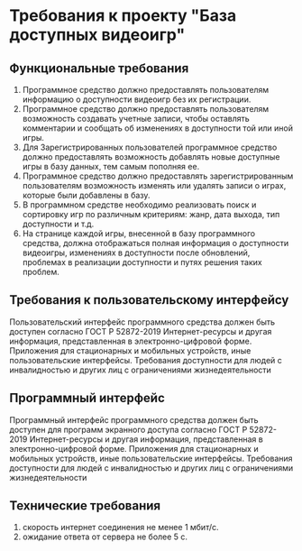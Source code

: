 # Требования к проекту "База доступных видеоигр"
## Функциональные требования
1. Программное средство должно предоставлять пользователям информацию о доступности видеоигр без их регистрации.
2. Программное средство должно предоставлять пользователям возможность создавать учетные записи, чтобы оставлять комментарии и сообщать об  изменениях в доступности той или иной игры.
3. Для Зарегистрированных пользователей программное средство должно предоставлять возможность добавлять новые доступные игры в базу данных, тем самым пополняя ее.
4. Программное средство должно предоставлять зарегистрированным пользователям возможность изменять или удалять записи о играх, которые были добавлены в базу.
5. В программном средстве необходимо реализовать поиск и сортировку игр по различным критериям: жанр, дата выхода, тип доступности и т.д.
6. На странице каждой игры, внесенной в базу программного средства, должна отображаться полная информация о доступности видеоигры, изменениях в доступности после обновлений, проблемах в реализации доступности и путях решения таких проблем.
## Требования к пользовательскому интерфейсу
Пользовательский интерфейс программного средства должен быть доступен согласно ГОСТ Р 52872-2019 Интернет-ресурсы и другая информация, представленная в электронно-цифровой форме. Приложения для стационарных и мобильных устройств,
иные пользовательские интерфейсы. Требования доступности для людей с инвалидностью и других лиц с ограничениями жизнедеятельности
## Программный интерфейс
Программный интерфейс программного средства должен быть доступен для программ экранного доступа согласно ГОСТ Р 52872-2019 Интернет-ресурсы и другая информация, представленная в электронно-цифровой форме. Приложения для стационарных и мобильных устройств, иные пользовательские интерфейсы. Требования доступности для людей с инвалидностью и других лиц с ограничениями жизнедеятельности
## Технические требования
1. скорость интернет соединения не менее 1 мбит/с.
2. ожидание ответа от сервера не более 5 с.
